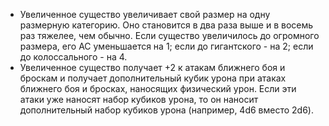 - Увеличенное существо увеличивает свой размер на одну размерную категорию. Оно становится в два раза выше и в восемь раз тяжелее, чем обычно. Если существо увеличилось до огромного размера, его AC уменьшается на 1; если до гигантского - на 2; если до колоссального - на 4. 
- Увеличенное существо получает +2 к атакам ближнего боя и броскам и получает дополнительный кубик урона при атаках ближнего боя и бросках, наносящих физический урон. Если эти атаки уже наносят набор кубиков урона, то он наносит дополнительный набор кубиков урона (например, 4d6 вместо 2d6).